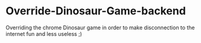 # Override-Dinosaur-Game-backend
Overriding the chrome Dinosaur game in order to make disconnection to the internet fun and less useless ;)
